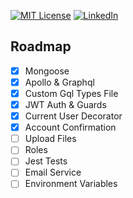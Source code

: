 [![MIT License][license-shield]][license-url]
[![LinkedIn][linkedin-shield]][linkedin-url]

## Roadmap

- [x] Mongoose
- [x] Apollo & Graphql
- [x] Custom Gql Types File
- [x] JWT Auth & Guards
- [x] Current User Decorator
- [x] Account Confirmation
- [ ] Upload Files
- [ ] Roles
- [ ] Jest Tests
- [ ] Email Service
- [ ] Environment Variables

[license-shield]: https://img.shields.io/github/license/othneildrew/Best-README-Template.svg?style=for-the-badge
[license-url]: https://github.com/othneildrew/Best-README-Template/blob/master/LICENSE.txt
[linkedin-shield]: https://img.shields.io/badge/-LinkedIn-black.svg?style=for-the-badge&logo=linkedin&colorB=555
[linkedin-url]: https://linkedin.com/in/othneildrew

